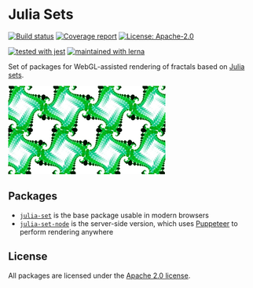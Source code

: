 # Julia Sets

[![Build status][ci-image]][ci-url]
[![Coverage report][coverage-image]][coverage-url]
[![License: Apache-2.0][license-image]][license-url]

[![tested with jest](https://img.shields.io/badge/tested_with-jest-99424f.svg)](https://github.com/facebook/jest)
[![maintained with lerna](https://img.shields.io/badge/maintained%20with-lerna-cc00ff.svg)](https://lernajs.io/)

[ci-image]: https://github.com/slowli/julia-set/workflows/CI/badge.svg?branch=master
[ci-url]: https://github.com/slowli/julia-set/actions
[coverage-image]: https://img.shields.io/codecov/c/gh/slowli/julia-set.svg
[coverage-url]: https://codecov.io/gh/slowli/julia-set/
[license-image]: https://img.shields.io/github/license/slowli/julia-set.svg
[license-url]: https://github.com/slowli/julia-set/blob/master/LICENSE   

Set of packages for WebGL-assisted rendering of fractals based on [Julia sets].

<p>
  <img
    src="https://github.com/slowli/julia-set/raw/master/examples/tiles.jpg"
    alt="Fractal example"
    width="320" height="180"
  >
</p>

## Packages

- [`julia-set`](packages/julia-set) is the base package usable in modern browsers
- [`julia-set-node`](packages/julia-set-node) is the server-side version, which uses
  [Puppeteer] to perform rendering anywhere

## License

All packages are licensed under the [Apache 2.0 license](LICENSE).

[Julia sets]: https://en.wikipedia.org/wiki/Julia_set
[Puppeteer]: https://npmjs.com/package/puppeteer
